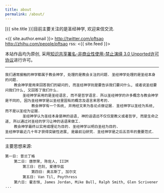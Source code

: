 ```yaml
---
title: about
permalink: /about/
---
```


[{{ site.title }}]目前主要关注的是圣经神学, 欢迎来信交流.

<{{ site.author.email }}>
<http://twitter.com/pftsao>
<http://zhihu.com/people/pftsao>
rss: <{{ site.feed }}>

本站作品均为原创, 采用[知识共享署名-非商业性使用-禁止演绎 3.0 Unported许可协议](http://creativecommons.org/licenses/by-nc-nd/3.0/)进行许可。

---------

    我们通常接触的神学都属于教会神学, 处理的是教会关注的问题. 圣经神学处理的是圣经本身的问题.
        教会神学是用来回答我们的疑问的, 而圣经神学则是要告诉我们要问什么, 或者说圣经要问我们什么, 又回答了我们什么.
            圣经神学采用的是圣经语言, 而不是哲学语言. 所以圣经神学的许多概念与教会神学是不同的, 因为圣经神学是以圣经里固有的概念及语言来思考的.
                教会神学有一个系统, 并用经文来为各论点做证据. 圣经神学以圣经为系统, 而不是以圣经为证据.
            圣经神学认为圣经本身是神的话语, 神的话语远不仅仅是教义或者哲学, 而是生命之道, 所以通过对圣经的学习让神的话语来做工.
        教会神学最终以实用或理论为目的. 圣经神学以明白圣经为目的.
    圣经神学最近几十年才获得突破性进展, 是最前沿研究. 圣经神学是之后五百年的重要范式.

----------

主要思想来源:

    第一日: 普兰丁格
        第二日: 唐崇荣, 陈佐人, IIIM
            第三日: 巴刻, 爱德华兹
                第四日: 奥古斯丁, 加尔文
            第五日: Van Til, Poythress
        第六日: 霍志恒, James Jordan, Mike Bull, Ralph Smith, Glen Scrivener
    ...
